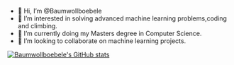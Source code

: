 - 👋 Hi, I’m @Baumwollboebele
- 👀 I’m interested in solving advanced machine learning problems,coding and climbing.
- 🌱 I’m currently doing my Masters degree in Computer Science.
- 💞️ I’m looking to collaborate on machine learning projects.


[![Baumwollboebele's GitHub stats](https://github-readme-stats.vercel.app/api?username=baumwollboebele)](https://github.com/anuraghazra/github-readme-stats)
